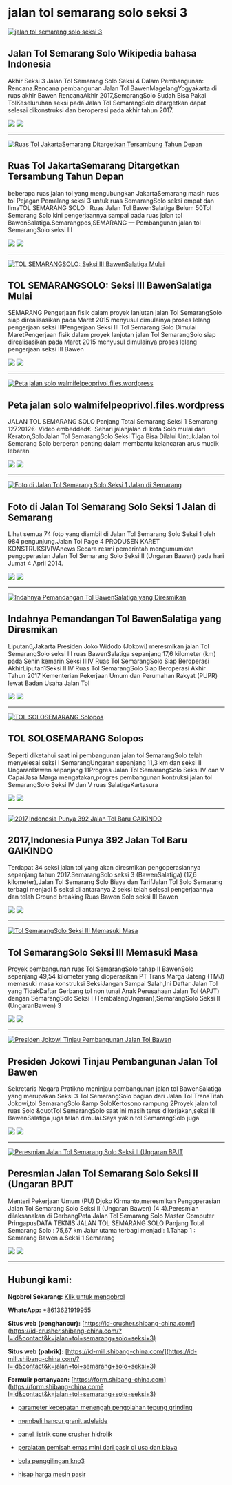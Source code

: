 # jalan tol semarang solo seksi 3

<a href="https://swt.shibang-china.com/?l=id&img&k=jalan+tol+semarang+solo+seksi+3" target="_blank">![jalan tol semarang solo seksi 3](http://static.shibang-china.com/all-800x300/124.jpg)</a>

## Jalan Tol Semarang Solo Wikipedia bahasa Indonesia
Akhir Seksi 3 Jalan Tol Semarang Solo Seksi 4 Dalam Pembangunan: Rencana.Rencana pembangunan Jalan Tol BawenMagelangYogyakarta di ruas akhir Bawen RencanaAkhir 2017,SemarangSolo Sudah Bisa Pakai TolKeseluruhan seksi pada Jalan Tol SemarangSolo ditargetkan dapat selesai dikonstruksi dan beroperasi pada akhir tahun 2017.


<a href="https://whatsapp.shibangsoft.com/WhatsApp.php" target="_blank" title="WhatsApp">![](http://static.shibang-china.com/icon/whatsapp.png)</a> <a href="https://swt.shibang-china.com/?l=id&icon&k=jalan+tol+semarang+solo+seksi+3" target="_blank">![](http://static.shibang-china.com/icon/chat-id.png)</a>

---

<a href="https://swt.shibang-china.com/?l=id&img&k=jalan+tol+semarang+solo+seksi+3" target="_blank">![Ruas Tol JakartaSemarang Ditargetkan Tersambung Tahun Depan](http://static.shibang-china.com/all-800x300/1333.jpg)</a>

## Ruas Tol JakartaSemarang Ditargetkan Tersambung Tahun Depan
beberapa ruas jalan tol yang mengubungkan JakartaSemarang masih ruas tol Pejagan Pemalang seksi 3 untuk ruas SemarangSolo seksi empat dan limaTOL SEMARANG SOLO : Ruas Jalan Tol BawenSalatiga Belum 50Tol Semarang Solo kini pengerjaannya sampai pada ruas jalan tol BawenSalatiga.Semarangpos,SEMARANG — Pembangunan jalan tol SemarangSolo seksi III


<a href="https://whatsapp.shibangsoft.com/WhatsApp.php" target="_blank" title="WhatsApp">![](http://static.shibang-china.com/icon/whatsapp.png)</a> <a href="https://swt.shibang-china.com/?l=id&icon&k=jalan+tol+semarang+solo+seksi+3" target="_blank">![](http://static.shibang-china.com/icon/chat-id.png)</a>

---

<a href="https://swt.shibang-china.com/?l=id&img&k=jalan+tol+semarang+solo+seksi+3" target="_blank">![TOL SEMARANGSOLO: Seksi III BawenSalatiga Mulai](http://static.shibang-china.com/all-800x300/745.jpg)</a>

## TOL SEMARANGSOLO: Seksi III BawenSalatiga Mulai
SEMARANG Pengerjaan fisik dalam proyek lanjutan jalan Tol SemarangSolo siap direalisasikan pada Maret 2015 menyusul dimulainya proses lelang pengerjaan seksi IIIPengerjaan Seksi III Tol Semarang Solo Dimulai MaretPengerjaan fisik dalam proyek lanjutan jalan Tol SemarangSolo siap direalisasikan pada Maret 2015 menyusul dimulainya proses lelang pengerjaan seksi III Bawen


<a href="https://whatsapp.shibangsoft.com/WhatsApp.php" target="_blank" title="WhatsApp">![](http://static.shibang-china.com/icon/whatsapp.png)</a> <a href="https://swt.shibang-china.com/?l=id&icon&k=jalan+tol+semarang+solo+seksi+3" target="_blank">![](http://static.shibang-china.com/icon/chat-id.png)</a>

---

<a href="https://swt.shibang-china.com/?l=id&img&k=jalan+tol+semarang+solo+seksi+3" target="_blank">![Peta jalan solo walmifelpeoprivol.files.wordpress](http://static.shibang-china.com/all-800x300/1527.jpg)</a>

## Peta jalan solo walmifelpeoprivol.files.wordpress
JALAN TOL SEMARANG SOLO Panjang Total Semarang Seksi 1 Semarang 1272012€· Video embedded€· Sehari jalanjalan di kota Solo mulai dari Keraton,SoloJalan Tol SemarangSolo Seksi Tiga Bisa Dilalui UntukJalan tol Semarang Solo berperan penting dalam membantu kelancaran arus mudik lebaran


<a href="https://whatsapp.shibangsoft.com/WhatsApp.php" target="_blank" title="WhatsApp">![](http://static.shibang-china.com/icon/whatsapp.png)</a> <a href="https://swt.shibang-china.com/?l=id&icon&k=jalan+tol+semarang+solo+seksi+3" target="_blank">![](http://static.shibang-china.com/icon/chat-id.png)</a>

---

<a href="https://swt.shibang-china.com/?l=id&img&k=jalan+tol+semarang+solo+seksi+3" target="_blank">![Foto di Jalan Tol Semarang Solo Seksi 1 Jalan di Semarang](http://static.shibang-china.com/all-800x300/1081.jpg)</a>

## Foto di Jalan Tol Semarang Solo Seksi 1 Jalan di Semarang
Lihat semua 74 foto yang diambil di Jalan Tol Semarang Solo Seksi 1 oleh 984 pengunjung.Jalan Tol Page 4 PRODUSEN KARET KONSTRUKSIVIVAnews Secara resmi pemerintah mengumumkan pengoperasian Jalan Tol Semarang Solo Seksi II (Ungaran Bawen) pada hari Jumat 4 April 2014.


<a href="https://whatsapp.shibangsoft.com/WhatsApp.php" target="_blank" title="WhatsApp">![](http://static.shibang-china.com/icon/whatsapp.png)</a> <a href="https://swt.shibang-china.com/?l=id&icon&k=jalan+tol+semarang+solo+seksi+3" target="_blank">![](http://static.shibang-china.com/icon/chat-id.png)</a>

---

<a href="https://swt.shibang-china.com/?l=id&img&k=jalan+tol+semarang+solo+seksi+3" target="_blank">![Indahnya Pemandangan Tol BawenSalatiga yang Diresmikan](http://static.shibang-china.com/all-800x300/366.jpg)</a>

## Indahnya Pemandangan Tol BawenSalatiga yang Diresmikan
Liputan6,Jakarta Presiden Joko Widodo (Jokowi) meresmikan jalan Tol SemarangSolo seksi III ruas BawenSalatiga sepanjang 17,6 kilometer (km) pada Senin kemarin.Seksi IIIIV Ruas Tol SemarangSolo Siap Beroperasi AkhirLiputan1Seksi IIIIV Ruas Tol SemarangSolo Siap Beroperasi Akhir Tahun 2017 Kementerian Pekerjaan Umum dan Perumahan Rakyat (PUPR) lewat Badan Usaha Jalan Tol


<a href="https://whatsapp.shibangsoft.com/WhatsApp.php" target="_blank" title="WhatsApp">![](http://static.shibang-china.com/icon/whatsapp.png)</a> <a href="https://swt.shibang-china.com/?l=id&icon&k=jalan+tol+semarang+solo+seksi+3" target="_blank">![](http://static.shibang-china.com/icon/chat-id.png)</a>

---

<a href="https://swt.shibang-china.com/?l=id&img&k=jalan+tol+semarang+solo+seksi+3" target="_blank">![TOL SOLOSEMARANG Solopos](http://static.shibang-china.com/all-800x300/1369.jpg)</a>

## TOL SOLOSEMARANG Solopos
Seperti diketahui saat ini pembangunan jalan tol SemarangSolo telah menyelesai seksi I SemarangUngaran sepanjang 11,3 km dan seksi II UngaranBawen sepanjang 11Progres Jalan Tol SemarangSolo Seksi IV dan V CapaiJasa Marga mengatakan,progres pembangunan kontruksi jalan tol SemarangSolo Seksi IV dan V ruas SalatigaKartasura


<a href="https://whatsapp.shibangsoft.com/WhatsApp.php" target="_blank" title="WhatsApp">![](http://static.shibang-china.com/icon/whatsapp.png)</a> <a href="https://swt.shibang-china.com/?l=id&icon&k=jalan+tol+semarang+solo+seksi+3" target="_blank">![](http://static.shibang-china.com/icon/chat-id.png)</a>

---

<a href="https://swt.shibang-china.com/?l=id&img&k=jalan+tol+semarang+solo+seksi+3" target="_blank">![2017,Indonesia Punya 392 Jalan Tol Baru GAIKINDO](http://static.shibang-china.com/all-800x300/1415.jpg)</a>

## 2017,Indonesia Punya 392 Jalan Tol Baru GAIKINDO
Terdapat 34 seksi jalan tol yang akan diresmikan pengoperasiannya sepanjang tahun 2017.SemarangSolo seksi 3 (BawenSalatiga) (17,6 kilometer),Jalan Tol Semarang Solo Biaya dan TarifJalan Tol Solo Semarang terbagi menjadi 5 seksi di antaranya 2 seksi telah selesai pengerjaannya dan telah Ground breaking Ruas Bawen Solo seksi III Bawen


<a href="https://whatsapp.shibangsoft.com/WhatsApp.php" target="_blank" title="WhatsApp">![](http://static.shibang-china.com/icon/whatsapp.png)</a> <a href="https://swt.shibang-china.com/?l=id&icon&k=jalan+tol+semarang+solo+seksi+3" target="_blank">![](http://static.shibang-china.com/icon/chat-id.png)</a>

---

<a href="https://swt.shibang-china.com/?l=id&img&k=jalan+tol+semarang+solo+seksi+3" target="_blank">![Tol SemarangSolo Seksi III Memasuki Masa](http://static.shibang-china.com/all-800x300/1292.jpg)</a>

## Tol SemarangSolo Seksi III Memasuki Masa
Proyek pembangunan ruas Tol SemarangSolo tahap II BawenSolo sepanjang 49,54 kilometer yang dioperasikan PT Trans Marga Jateng (TMJ) memasuki masa konstruksi SeksiJangan Sampai Salah,Ini Daftar Jalan Tol yang TidakDaftar Gerbang tol non tunai Anak Perusahaan Jalan Tol (APJT) dengan SemarangSolo Seksi I (TembalangUngaran),SemarangSolo Seksi II (UngaranBawen) 3


<a href="https://whatsapp.shibangsoft.com/WhatsApp.php" target="_blank" title="WhatsApp">![](http://static.shibang-china.com/icon/whatsapp.png)</a> <a href="https://swt.shibang-china.com/?l=id&icon&k=jalan+tol+semarang+solo+seksi+3" target="_blank">![](http://static.shibang-china.com/icon/chat-id.png)</a>

---

<a href="https://swt.shibang-china.com/?l=id&img&k=jalan+tol+semarang+solo+seksi+3" target="_blank">![Presiden Jokowi Tinjau Pembangunan Jalan Tol Bawen](http://static.shibang-china.com/all-800x300/838.jpg)</a>

## Presiden Jokowi Tinjau Pembangunan Jalan Tol Bawen
Sekretaris Negara Pratikno meninjau pembangunan jalan tol BawenSalatiga yang merupakan Seksi 3 Tol SemarangSolo bagian dari Jalan Tol TransTitah Jokowi,tol SemarangSolo &amp SoloKertosono rampung 2Proyek jalan tol ruas Solo &quotTol SemarangSolo saat ini masih terus dikerjakan,seksi III BawenSalatiga juga telah dimulai.Saya yakin tol SemarangSolo juga


<a href="https://whatsapp.shibangsoft.com/WhatsApp.php" target="_blank" title="WhatsApp">![](http://static.shibang-china.com/icon/whatsapp.png)</a> <a href="https://swt.shibang-china.com/?l=id&icon&k=jalan+tol+semarang+solo+seksi+3" target="_blank">![](http://static.shibang-china.com/icon/chat-id.png)</a>

---

<a href="https://swt.shibang-china.com/?l=id&img&k=jalan+tol+semarang+solo+seksi+3" target="_blank">![Peresmian Jalan Tol Semarang Solo Seksi II (Ungaran BPJT](http://static.shibang-china.com/all-800x300/107.jpg)</a>

## Peresmian Jalan Tol Semarang Solo Seksi II (Ungaran BPJT
Menteri Pekerjaan Umum (PU) Djoko Kirmanto,meresmikan Pengoperasian Jalan Tol Semarang Solo Seksi II (Ungaran Bawen) (4 4).Peresmian dilaksanakan di GerbangPeta Jalan Tol Semarang Solo Master Computer PringapusDATA TEKNIS JALAN TOL SEMARANG SOLO Panjang Total Semarang Solo : 75,67 km Jalur utama terbagi menjadi: 1.Tahap 1 : Semarang Bawen a.Seksi 1 Semarang


<a href="https://whatsapp.shibangsoft.com/WhatsApp.php" target="_blank" title="WhatsApp">![](http://static.shibang-china.com/icon/whatsapp.png)</a> <a href="https://swt.shibang-china.com/?l=id&icon&k=jalan+tol+semarang+solo+seksi+3" target="_blank">![](http://static.shibang-china.com/icon/chat-id.png)</a>

---
## Hubungi kami:

**Ngobrol Sekarang:** [Klik untuk mengobrol](https://swt.shibang-china.com?l=id&contact&k=jalan+tol+semarang+solo+seksi+3)

**WhatsApp:**  [+8613621919955](https://whatsapp.shibangsoft.com/WhatsApp.php)

**Situs web (penghancur):** [https://id-crusher.shibang-china.com/](https://id-crusher.shibang-china.com/?l=id&contact&k=jalan+tol+semarang+solo+seksi+3)

**Situs web (pabrik):** [https://id-mill.shibang-china.com/](https://id-mill.shibang-china.com/?l=id&contact&k=jalan+tol+semarang+solo+seksi+3)

**Formulir pertanyaan:** [https://form.shibang-china.com](https://form.shibang-china.com?l=id&contact&k=jalan+tol+semarang+solo+seksi+3)

* [parameter kecepatan menengah pengolahan tepung grinding](../29/parameter%20kecepatan%20menengah%20pengolahan%20tepung%20grinding.md)

* [membeli hancur granit adelaide](../30/membeli%20hancur%20granit%20adelaide.md)

* [panel listrik cone crusher hidrolik](../17/panel%20listrik%20cone%20crusher%20hidrolik.md)

* [peralatan pemisah emas mini dari pasir di usa dan biaya](../18/peralatan%20pemisah%20emas%20mini%20dari%20pasir%20di%20usa%20dan%20biaya.md)

* [bola penggilingan kno3](../29/bola%20penggilingan%20kno3.md)

* [hisap harga mesin pasir](../28/hisap%20harga%20mesin%20pasir.md)
